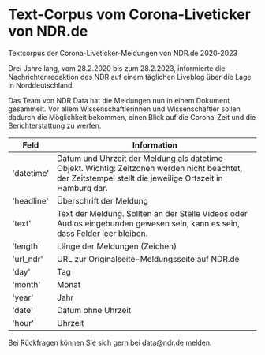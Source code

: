 # Text-Corpus vom Corona-Liveticker von NDR.de
Textcorpus der Corona-Liveticker-Meldungen von NDR.de 2020-2023

Drei Jahre lang, vom 28.2.2020 bis zum 28.2.2023, informierte die Nachrichtenredaktion des NDR auf einem täglichen Liveblog über die Lage in Norddeutschland. 

Das Team von NDR Data hat die Meldungen nun in einem Dokument gesammelt. Vor allem Wissenschaftlerinnen und Wissenschaftler sollen dadurch die Möglichkeit bekommen, einen Blick auf die Corona-Zeit und die Berichterstattung zu werfen.

| Feld       | Information                                                                                                                                                |
|------------|------------------------------------------------------------------------------------------------------------------------------------------------------------|
| 'datetime' | Datum und Uhrzeit der Meldung als datetime-Objekt. Wichtig: Zeitzonen werden nicht beachtet, der Zeitstempel stellt die jeweilige Ortszeit in Hamburg dar. |
| 'headline' | Überschrift der Meldung                                                                                                                                    |
| 'text'     | Text der Meldung. Sollten an der Stelle Videos oder Audios eingebunden gewesen sein, kann es sein, dass Felder leer bleiben.                               |
| 'length'   | Länge der Meldungen (Zeichen)                                                                                                                              |
| 'url_ndr'  | URL zur Originalseite-Meldungsseite auf NDR.de                                                                                                             |
| 'day'      | Tag                                                                                                                                                        |
| 'month'    | Monat                                                                                                                                                      |
| 'year'     | Jahr                                                                                                                                                       |
| 'date'     | Datum ohne Uhrzeit                                                                                                                                         |
| 'hour'     | Uhrzeit                                                                                                                                                    |

Bei Rückfragen können Sie sich gern bei data@ndr.de melden.

